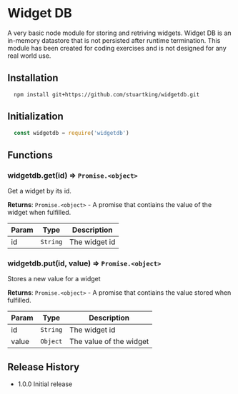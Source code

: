 Widget DB
=========

A very basic node module for storing and retriving widgets. Widget DB is an in-memory datastore that is not persisted after runtime termination. This module has been created for coding exercises and is not designed for any real world use. 

## Installation

```shell
  npm install git+https://github.com/stuartking/widgetdb.git
```

## Initialization

```js
  const widgetdb = require('widgetdb')
```

## Functions

### widgetdb.get(id) ⇒ <code>Promise.&lt;object&gt;</code>
Get a widget by its id.

**Returns**: <code>Promise.&lt;object&gt;</code> - A promise that contiains
the value of the widget when fulfilled.

| Param | Type | Description |
| --- | --- | --- |
| id | <code>String</code> | The widget id |

<a name="WidgetDB+put"></a>

### widgetdb.put(id, value) ⇒ <code>Promise.&lt;object&gt;</code>
Stores a new value for a widget

**Returns**: <code>Promise.&lt;object&gt;</code> - A promise that contiains
the value stored when fulfilled.

| Param | Type | Description |
| --- | --- | --- |
| id | <code>String</code> | The widget id |
| value | <code>Object</code> | The value of the widget |


## Release History

* 1.0.0 Initial release